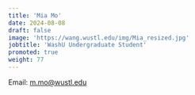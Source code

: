 ```yaml
---
title: 'Mia Mo'
date: 2024-08-08
draft: false
image: 'https://wang.wustl.edu/img/Mia_resized.jpg'
jobtitle: 'WashU Undergraduate Student'
promoted: true
weight: 77
---
```

Email: m.mo@wustl.edu

